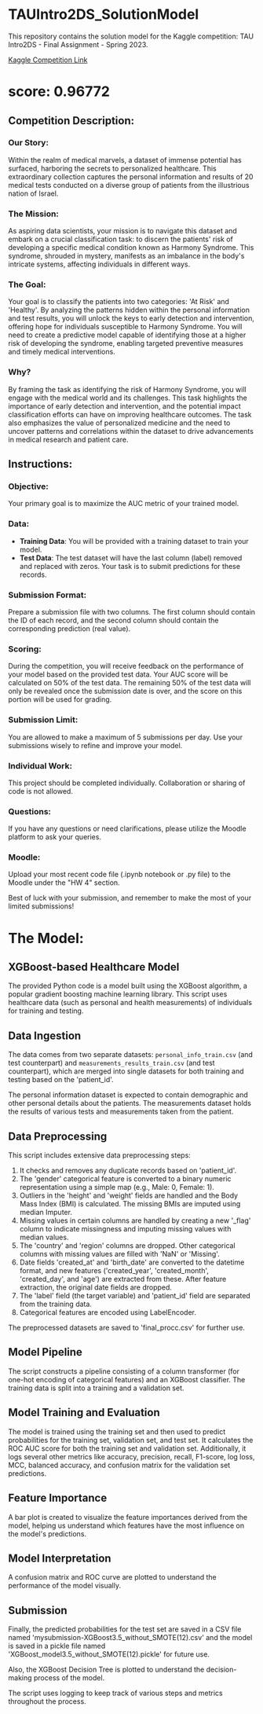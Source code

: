# TAUIntro2DS_SolutionModel
This repository contains the solution model for the Kaggle competition: TAU Intro2DS - Final Assignment - Spring 2023.

[Kaggle Competition Link](https://www.kaggle.com/competitions/intro2ds-final-assignment-spring-2023/overview)

# score: 0.96772

## Competition Description:

### Our Story:
Within the realm of medical marvels, a dataset of immense potential has surfaced, harboring the secrets to personalized healthcare. This extraordinary collection captures the personal information and results of 20 medical tests conducted on a diverse group of patients from the illustrious nation of Israel.

### The Mission:
As aspiring data scientists, your mission is to navigate this dataset and embark on a crucial classification task: to discern the patients' risk of developing a specific medical condition known as Harmony Syndrome. This syndrome, shrouded in mystery, manifests as an imbalance in the body's intricate systems, affecting individuals in different ways.

### The Goal:
Your goal is to classify the patients into two categories: 'At Risk' and 'Healthy'. By analyzing the patterns hidden within the personal information and test results, you will unlock the keys to early detection and intervention, offering hope for individuals susceptible to Harmony Syndrome.
You will need to create a predictive model capable of identifying those at a higher risk of developing the syndrome, enabling targeted preventive measures and timely medical interventions.

### Why?
By framing the task as identifying the risk of Harmony Syndrome, you will engage with the medical world and its challenges. This task highlights the importance of early detection and intervention, and the potential impact classification efforts can have on improving healthcare outcomes.
The task also emphasizes the value of personalized medicine and the need to uncover patterns and correlations within the dataset to drive advancements in medical research and patient care.

## Instructions:

### Objective:
Your primary goal is to maximize the AUC metric of your trained model.

### Data:
- **Training Data**: You will be provided with a training dataset to train your model.
- **Test Data**: The test dataset will have the last column (label) removed and replaced with zeros. Your task is to submit predictions for these records.

### Submission Format:
Prepare a submission file with two columns. The first column should contain the ID of each record, and the second column should contain the corresponding prediction (real value).

### Scoring:
During the competition, you will receive feedback on the performance of your model based on the provided test data. Your AUC score will be calculated on 50% of the test data. The remaining 50% of the test data will only be revealed once the submission date is over, and the score on this portion will be used for grading.

### Submission Limit:
You are allowed to make a maximum of 5 submissions per day. Use your submissions wisely to refine and improve your model.

### Individual Work:
This project should be completed individually. Collaboration or sharing of code is not allowed.

### Questions:
If you have any questions or need clarifications, please utilize the Moodle platform to ask your queries.

### Moodle:
Upload your most recent code file (.ipynb notebook or .py file) to the Moodle under the "HW 4" section.

Best of luck with your submission, and remember to make the most of your limited submissions!

# The Model:

## XGBoost-based Healthcare Model

The provided Python code is a model built using the XGBoost algorithm, a popular gradient boosting machine learning library. This script uses healthcare data (such as personal and health measurements) of individuals for training and testing.

## Data Ingestion

The data comes from two separate datasets: `personal_info_train.csv` (and test counterpart) and `measurements_results_train.csv` (and test counterpart), which are merged into single datasets for both training and testing based on the 'patient_id'.

The personal information dataset is expected to contain demographic and other personal details about the patients. The measurements dataset holds the results of various tests and measurements taken from the patient.

## Data Preprocessing

This script includes extensive data preprocessing steps:

1. It checks and removes any duplicate records based on 'patient_id'.
2. The 'gender' categorical feature is converted to a binary numeric representation using a simple map (e.g., Male: 0, Female: 1).
3. Outliers in the 'height' and 'weight' fields are handled and the Body Mass Index (BMI) is calculated. The missing BMIs are imputed using median Imputer.
4. Missing values in certain columns are handled by creating a new '_flag' column to indicate missingness and imputing missing values with median values.
5. The 'country' and 'region' columns are dropped. Other categorical columns with missing values are filled with 'NaN' or 'Missing'.
6. Date fields 'created_at' and 'birth_date' are converted to the datetime format, and new features ('created_year', 'created_month', 'created_day', and 'age') are extracted from these. After feature extraction, the original date fields are dropped.
7. The 'label' field (the target variable) and 'patient_id' field are separated from the training data.
8. Categorical features are encoded using LabelEncoder.

The preprocessed datasets are saved to 'final_procc.csv' for further use.

## Model Pipeline

The script constructs a pipeline consisting of a column transformer (for one-hot encoding of categorical features) and an XGBoost classifier. The training data is split into a training and a validation set.

## Model Training and Evaluation

The model is trained using the training set and then used to predict probabilities for the training set, validation set, and test set. It calculates the ROC AUC score for both the training set and validation set. Additionally, it logs several other metrics like accuracy, precision, recall, F1-score, log loss, MCC, balanced accuracy, and confusion matrix for the validation set predictions.

## Feature Importance

A bar plot is created to visualize the feature importances derived from the model, helping us understand which features have the most influence on the model's predictions.

## Model Interpretation

A confusion matrix and ROC curve are plotted to understand the performance of the model visually.

## Submission

Finally, the predicted probabilities for the test set are saved in a CSV file named 'mysubmission-XGBoost3.5_without_SMOTE(12).csv' and the model is saved in a pickle file named 'XGBoost_model3.5_without_SMOTE(12).pickle' for future use.

Also, the XGBoost Decision Tree is plotted to understand the decision-making process of the model.

The script uses logging to keep track of various steps and metrics throughout the process.
